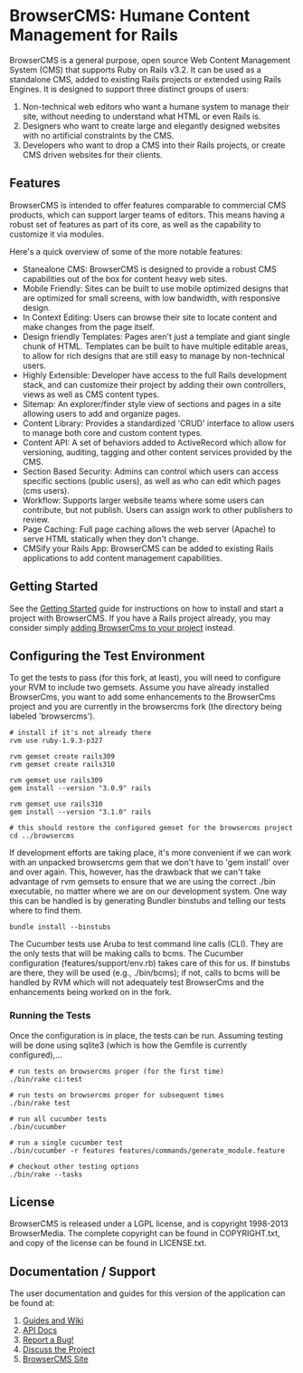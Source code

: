 # BrowserCMS: Humane Content Management for Rails

BrowserCMS is a general purpose, open source Web Content Management System (CMS) that supports Ruby on Rails v3.2. It can be used as a standalone CMS, added to existing Rails projects or extended using Rails Engines. It is designed to support three distinct groups of users:

1. Non-technical web editors who want a humane system to manage their site, without needing to understand what HTML or even Rails is.
2. Designers who want to create large and elegantly designed websites with no artificial constraints by the CMS.
3. Developers who want to drop a CMS into their Rails projects, or create CMS driven websites for their clients.

## Features
BrowserCMS is intended to offer features comparable to commercial CMS products, which can support larger teams of editors. This means having a robust set of features as part of its core, as well as the capability to customize it via modules.

Here's a quick overview of some of the more notable features:

* Stanealone CMS: BrowserCMS is designed to provide a robust CMS capabilities out of the box for content heavy web sites.
* Mobile Friendly: Sites can be built to use mobile optimized designs that are optimized for small screens, with low bandwidth, with responsive design.
* In Context Editing: Users can browse their site to locate content and make changes from the page itself.
* Design friendly Templates: Pages aren't just a template and giant single chunk of HTML. Templates can be built to have multiple editable areas, to allow for rich designs that are still easy to manage by non-technical users.
* Highly Extensible: Developer have access to the full Rails development stack, and can customize their project by adding their own controllers, views as well as CMS content types.
* Sitemap: An explorer/finder style view of sections and pages in a site allowing users to add and organize pages.
* Content Library: Provides a standardized 'CRUD' interface to allow users to manage both core and custom content types.
* Content API: A set of behaviors added to ActiveRecord which allow for versioning, auditing, tagging and other content services provided by the CMS.
* Section Based Security: Admins can control which users can access specific sections (public users), as well as who can edit which pages (cms users).
* Workflow: Supports larger website teams where some users can contribute, but not publish. Users can assign work to other publishers to review.
* Page Caching: Full page caching allows the web server (Apache) to serve HTML statically when they don't change.
* CMSify your Rails App: BrowserCMS can be added to existing Rails applications to add content management capabilities.

## Getting Started
See the [Getting Started](https://github.com/browsermedia/browsercms/wiki/Getting-Started) guide for instructions on how to install and start a project with BrowserCMS.  If you have a Rails project already, you may consider simply [adding BrowserCms to your project](https://github.com/browsermedia/browsercms/wiki/Adding-BrowserCMS-to-an-existing-Rails-project) instead.

## Configuring the Test Environment
To get the tests to pass (for this fork, at least), you will need to configure your RVM to include two gemsets.  Assume you have already installed BrowserCms, you want to add some enhancements to the BrowserCms project and you are currently in the browsercms fork (the directory being labeled 'browsercms').

    # install if it's not already there
    rvm use ruby-1.9.3-p327

    rvm gemset create rails309
    rvm gemset create rails310

    rvm gemset use rails309
    gem install --version "3.0.9" rails

    rvm gemset use rails310
    gem install --version "3.1.0" rails

    # this should restore the configured gemset for the browsercms project
    cd ../browsercms

If development efforts are taking place, it's more convenient if we can work with an unpacked browsercms gem that we don't have to 'gem install' over and over again.  This, however, has the drawback that we can't take advantage of rvm gemsets to ensure that we are using the correct ./bin executable, no matter where we are on our development system.  One way this can be handled is by generating Bundler binstubs and telling our tests where to find them.

    bundle install --binstubs

The Cucumber tests use Aruba to test command line calls (CLI).  They are the only tests that will be making calls to bcms.  The Cucumber configuration (features/support/env.rb) takes care of this for us.  If binstubs are there, they will be used (e.g., ./bin/bcms); if not, calls to bcms will be handled by RVM which will not adequately test BrowserCms and the enhancements being worked on in the fork.

### Running the Tests
Once the configuration is in place, the tests can be run.  Assuming testing will be done using sqlite3 (which is how the Gemfile is currently configured),...

    # run tests on browsercms proper (for the first time)
    ./bin/rake ci:test

    # run tests on browsercms proper for subsequent times
    ./bin/rake test

    # run all cucumber tests
    ./bin/cucumber

    # run a single cucumber test
    ./bin/cucumber -r features features/commands/generate_module.feature

    # checkout other testing options
    ./bin/rake --tasks

## License
BrowserCMS is released under a LGPL license, and is copyright 1998-2013 BrowserMedia. The complete copyright can be found in COPYRIGHT.txt, and copy of the license can be found in LICENSE.txt.

## Documentation / Support
The user documentation and guides for this version of the application can be found at:

1. [Guides and Wiki](http://wiki.github.com/browsermedia/browsercms)
2. [API Docs](http://rubydoc.info/gems/browsercms/)
3. [Report a Bug!](https://github.com/browsermedia/browsercms/issues)
4. [Discuss the Project](http://groups.google.com/group/browsercms)
5. [BrowserCMS Site](http://browsercms.org)
